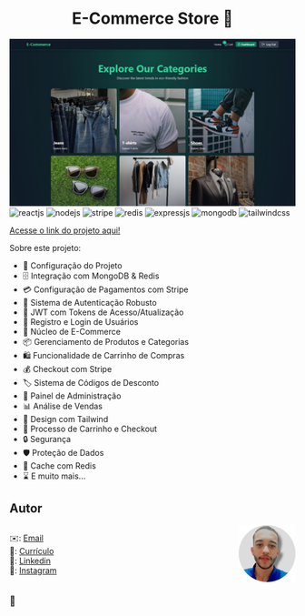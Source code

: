 <h1 align="center">E-Commerce Store 🛒</h1>

![Demo App](/frontend/public/01.jpg)
<img src="https://img.shields.io/badge/-React.js-black?style=for-the-badge&logo=react&logoColor=61DAFB&color=000000" alt="reactjs" />
<img src="https://img.shields.io/badge/-Node.js-black?style=for-the-badge&logo=node.js&logoColor=green&color=000000" alt="nodejs" />
<img src="https://img.shields.io/badge/-Stripe-black?style=for-the-badge&logo=stripe&logoColor=white&color=000000" alt="stripe" />
<img src="https://img.shields.io/badge/-Redis-black?style=for-the-badge&logo=redis&logoColor=white&color=000000" alt="redis" />
<img src="https://img.shields.io/badge/-Express.js-black?style=for-the-badge&logo=express&logoColor=white&color=000000" alt="expressjs" />
<img src="https://img.shields.io/badge/-MongoDB-black?style=for-the-badge&logo=mongodb&logoColor=47A248&color=000000" alt="mongodb" />
<img src="https://img.shields.io/badge/-Tailwind_CSS-black?style=for-the-badge&logo=tailwindcss&logoColor=white&color=06B6D4" alt="tailwindcss" />

[Acesse o link do projeto aqui!](https://e-commerce-store-mwtk.onrender.com/)

Sobre este projeto:

- 🚀 Configuração do Projeto
- 🗄️ Integração com MongoDB & Redis
- 💳 Configuração de Pagamentos com Stripe
- 🔐 Sistema de Autenticação Robusto
- 🔑 JWT com Tokens de Acesso/Atualização
- 📝 Registro e Login de Usuários
- 🛒 Núcleo de E-Commerce
- 📦 Gerenciamento de Produtos e Categorias
- 🛍️ Funcionalidade de Carrinho de Compras
- 💰 Checkout com Stripe
- 🏷️ Sistema de Códigos de Desconto
- 👑 Painel de Administração
- 📊 Análise de Vendas
- 🎨 Design com Tailwind
- 🛒 Processo de Carrinho e Checkout
- 🔒 Segurança
- 🛡️ Proteção de Dados
- 🚀 Cache com Redis
- ⌛ E muito mais...

## Autor

<div style="display: flex; align-items: center; justify-content: space-between;">
    <div>
        ✉️: <a href="mailto:carlostech873@gmail.com">Email</a><br>
        📄: <a href="https://drive.google.com/file/d/1Jfn9RAqFR3YaQbL8j_lJA0z8HHlLI3Xq/view?pli=1">Currículo</a><br>
        💼: <a href="https://www.linkedin.com/in/matheus-rodrigues-1a1899231/">Linkedin</a><br>
        📸: <a href="https://www.instagram.com/math.eusrrodrigues/">Instagram</a>
    </div>
    <img src="./frontend/public/02.jpg" alt="Descrição da imagem" style="margin-left: 20px; width: 100px; height: auto;"/>
</div>

### 🚀
